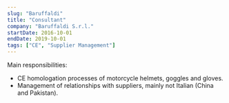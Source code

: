 ```yaml
---
slug: "Baruffaldi"
title: "Consultant"
company: "Baruffaldi S.r.l."
startDate: 2016-10-01
endDate: 2019-10-01
tags: ["CE", "Supplier Management"]
---
```


Main responsibilities:
- CE homologation processes of motorcycle helmets, goggles and gloves.
- Management of relationships with suppliers, mainly not Italian (China and Pakistan).

